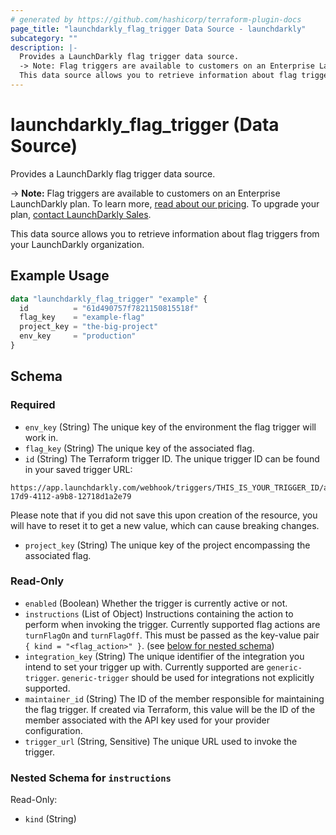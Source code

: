 ```yaml
---
# generated by https://github.com/hashicorp/terraform-plugin-docs
page_title: "launchdarkly_flag_trigger Data Source - launchdarkly"
subcategory: ""
description: |-
  Provides a LaunchDarkly flag trigger data source.
  -> Note: Flag triggers are available to customers on an Enterprise LaunchDarkly plan. To learn more, read about our pricing https://launchdarkly.com/pricing/. To upgrade your plan, contact LaunchDarkly Sales https://launchdarkly.com/contact-sales/.
  This data source allows you to retrieve information about flag triggers from your LaunchDarkly organization.
---
```


# launchdarkly_flag_trigger (Data Source)

Provides a LaunchDarkly flag trigger data source.

-> **Note:** Flag triggers are available to customers on an Enterprise LaunchDarkly plan. To learn more, [read about our pricing](https://launchdarkly.com/pricing/). To upgrade your plan, [contact LaunchDarkly Sales](https://launchdarkly.com/contact-sales/).

This data source allows you to retrieve information about flag triggers from your LaunchDarkly organization.

## Example Usage

```terraform
data "launchdarkly_flag_trigger" "example" {
  id          = "61d490757f7821150815518f"
  flag_key    = "example-flag"
  project_key = "the-big-project"
  env_key     = "production"
}
```

<!-- schema generated by tfplugindocs -->
## Schema

### Required

- `env_key` (String) The unique key of the environment the flag trigger will work in.
- `flag_key` (String) The unique key of the associated flag.
- `id` (String) The Terraform trigger ID. The unique trigger ID can be found in your saved trigger URL:

```
https://app.launchdarkly.com/webhook/triggers/THIS_IS_YOUR_TRIGGER_ID/aff25a53-17d9-4112-a9b8-12718d1a2e79
```

Please note that if you did not save this upon creation of the resource, you will have to reset it to get a new value, which can cause breaking changes.
- `project_key` (String) The unique key of the project encompassing the associated flag.

### Read-Only

- `enabled` (Boolean) Whether the trigger is currently active or not.
- `instructions` (List of Object) Instructions containing the action to perform when invoking the trigger. Currently supported flag actions are `turnFlagOn` and `turnFlagOff`. This must be passed as the key-value pair `{ kind = "<flag_action>" }`. (see [below for nested schema](#nestedatt--instructions))
- `integration_key` (String) The unique identifier of the integration you intend to set your trigger up with. Currently supported are `generic-trigger`. `generic-trigger` should be used for integrations not explicitly supported.
- `maintainer_id` (String) The ID of the member responsible for maintaining the flag trigger. If created via Terraform, this value will be the ID of the member associated with the API key used for your provider configuration.
- `trigger_url` (String, Sensitive) The unique URL used to invoke the trigger.

<a id="nestedatt--instructions"></a>
### Nested Schema for `instructions`

Read-Only:

- `kind` (String)

